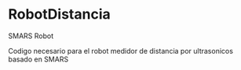 # RobotDistancia
SMARS Robot

Codigo necesario para el robot medidor de distancia por ultrasonicos basado en SMARS
